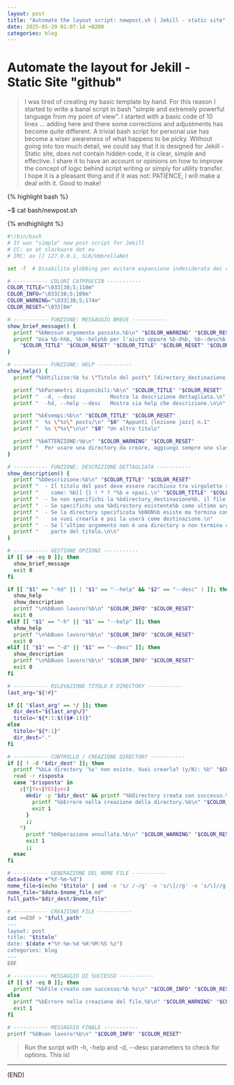 ```yaml
---
layout: post
title: "Automate the layout script: newpost.sh | Jekill - static site"
date: 2025-05-29 01:07:14 +0200
categories: blog
---
```


# Automate the layout for Jekill - Static Site "github"

> I was tired of creating my basic template by hand. For this reason I started to write a banal script in bash "simple and extremely powerful language from my point of view". I started with a basic code of 10 lines ... adding here and there some corrections and adjustments has become quite different. A trivial bash script for personal use has become a wiser awareness of what happens to be picky. Without going into too much detail, we could say that it is designed for Jekill - Static site, does not contain hidden code, it is clear, simple and effective. I share it to have an account or opinions on how to improve the concept of logic behind script writing or simply for utility transfer. I hope it is a pleasant thing and if it was not: PATIENCE, I will make a deal with it. Good to make!

{% highlight bash %}

~$ cat bash/newpost.sh

{% endhighlight %}

```bash
#!/bin/bash
# It was "simple" new post script for Jekill
# CC: ax at slackware dot eu
# IRC: ax [] 127.0.0.1, SLK/UmbrellaNet

set -f  # Disabilita globbing per evitare espansione indesiderata dei caratteri

# ----------- COLORI CATPPUCCIN -----------
COLOR_TITLE="\033[38;5;110m"
COLOR_INFO="\033[38;5;109m"
COLOR_WARNING="\033[38;5;174m"
COLOR_RESET="\033[0m"

# ----------- FUNZIONE: MESSAGGIO BREVE -----------
show_brief_message() {
  printf "%bNessun argomento passato.%b\n" "$COLOR_WARNING" "$COLOR_RESET"
  printf "Usa %b-h%b, %b--help%b per l'aiuto oppure %b-d%b, %b--desc%b per la descrizione.\n" \
    "$COLOR_TITLE" "$COLOR_RESET" "$COLOR_TITLE" "$COLOR_RESET" "$COLOR_TITLE" "$COLOR_RESET" "$COLOR_TITLE" "$COLOR_RESET"
}

# ----------- FUNZIONE: HELP -----------
show_help() {
  printf "%bUtilizzo:%b %s \"Titolo del post\" [directory_destinazione]\n\n" "$COLOR_TITLE" "$COLOR_RESET" "$0"

  printf "%bParametri disponibili:%b\n" "$COLOR_TITLE" "$COLOR_RESET"
  printf "  -d, --desc           Mostra la descrizione dettagliata.\n"
  printf "  -hd, --help --desc   Mostra sia help che descrizione.\n\n"

  printf "%bEsempi:%b\n" "$COLOR_TITLE" "$COLOR_RESET"
  printf "  %s \"%s\" posts/\n" "$0" "Appunti [lezione jazz] n.1"
  printf "  %s \"%s\"\n\n" "$0" "Un altro titolo"

  printf "%bATTENZIONE:%b\n" "$COLOR_WARNING" "$COLOR_RESET"
  printf "  Per usare una directory da creare, aggiungi sempre uno slash '/' finale.\n"
}

# ----------- FUNZIONE: DESCRIZIONE DETTAGLIATA -----------
show_description() {
  printf "%bDescrizione:%b\n" "$COLOR_TITLE" "$COLOR_RESET"
  printf "  - Il titolo del post deve essere racchiuso tra virgolette se contiene caratteri speciali\n"
  printf "    come: %b[] {} ! * ? °%b e spazi.\n" "$COLOR_TITLE" "$COLOR_RESET"
  printf "  - Se non specifichi la %bdirectory_destinazione%b, il file sarà creato nella directory corrente.\n" "$COLOR_TITLE" "$COLOR_RESET"
  printf "  - Se specifichi una %bdirectory esistente%b come ultimo argomento, il file sarà creato lì.\n" "$COLOR_TITLE" "$COLOR_RESET"
  printf "  - Se la directory specificata %bNON%b esiste ma termina con uno slash '/', lo script chiederà\n" "$COLOR_WARNING" "$COLOR_RESET"
  printf "    se vuoi crearla e poi la userà come destinazione.\n"
  printf "  - Se l'ultimo argomento non è una directory o non termina con '/', sarà considerato\n"
  printf "    parte del titolo.\n\n"
}

# ----------- GESTIONE OPZIONI -----------
if [[ $# -eq 0 ]]; then
  show_brief_message
  exit 0
fi

if [[ "$1" == "-hd" || ( "$1" == "--help" && "$2" == "--desc" ) ]]; then
  show_help
  show_description
  printf "\n%bBuon lavoro!%b\n" "$COLOR_INFO" "$COLOR_RESET"
  exit 0
elif [[ "$1" == "-h" || "$1" == "--help" ]]; then
  show_help
  printf "\n%bBuon lavoro!%b\n" "$COLOR_INFO" "$COLOR_RESET"
  exit 0
elif [[ "$1" == "-d" || "$1" == "--desc" ]]; then
  show_description
  printf "\n%bBuon lavoro!%b\n" "$COLOR_INFO" "$COLOR_RESET"
  exit 0
fi

# ----------- RILEVAZIONE TITOLO E DIRECTORY -----------
last_arg="${!#}"

if [[ "$last_arg" == */ ]]; then
  dir_dest="${last_arg%/}"
  titolo="${*:1:$(($#-1))}"
else
  titolo="${*:1}"
  dir_dest="."
fi

# ----------- CONTROLLO / CREAZIONE DIRECTORY -----------
if [[ ! -d "$dir_dest" ]]; then
  printf "%bLa directory '%s' non esiste. Vuoi crearla? (y/N): %b" "$COLOR_WARNING" "$dir_dest" "$COLOR_RESET"
  read -r risposta
  case "$risposta" in
    y|Y|Yes|YES|yes)
      mkdir -p "$dir_dest" && printf "%bDirectory creata con successo.%b\n" "$COLOR_INFO" "$COLOR_RESET" || {
        printf "%bErrore nella creazione della directory.%b\n" "$COLOR_WARNING" "$COLOR_RESET"
        exit 1
      }
      ;;
    *)
      printf "%bOperazione annullata.%b\n" "$COLOR_WARNING" "$COLOR_RESET"
      exit 1
      ;;
  esac
fi

# ----------- GENERAZIONE DEL NOME FILE -----------
data=$(date +"%Y-%m-%d")
nome_file=$(echo "$titolo" | sed -e 's/ /-/g' -e 's/\[//g' -e 's/\]//g')
nome_file="$data-$nome_file.md"
full_path="$dir_dest/$nome_file"

# ----------- CREAZIONE FILE -----------
cat <<EOF > "$full_path"
---
layout: post
title: "$titolo"
date: $(date +"%Y-%m-%d %H:%M:%S %z")
categories: blog
---
EOF

# ----------- MESSAGGIO DI SUCCESSO -----------
if [[ $? -eq 0 ]]; then
  printf "%bFile creato con successo:%b %s\n" "$COLOR_INFO" "$COLOR_RESET" "$full_path"
else
  printf "%bErrore nella creazione del file.%b\n" "$COLOR_WARNING" "$COLOR_RESET"
  exit 1
fi

# ----------- MESSAGGIO FINALE -----------
printf "%bBuon lavoro!%b\n" "$COLOR_INFO" "$COLOR_RESET"
```

> Run the script with -h, -help and -d, --desc parameters to check for options. This is!

---

(END)

